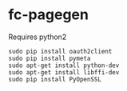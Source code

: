 # fc-pagegen

Requires python2

```
sudo pip install oauth2client
sudo pip install pymeta
sudo apt-get install python-dev
sudo apt-get install libffi-dev
sudo pip install PyOpenSSL
```
